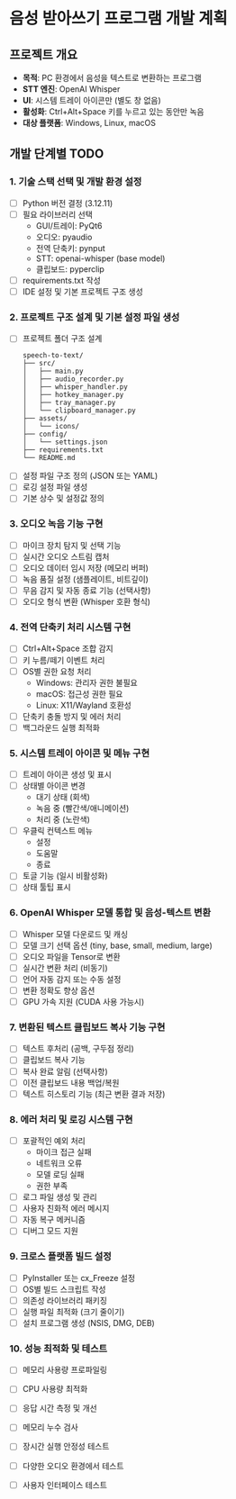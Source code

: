 # 음성 받아쓰기 프로그램 개발 계획

## 프로젝트 개요
- **목적**: PC 환경에서 음성을 텍스트로 변환하는 프로그램
- **STT 엔진**: OpenAI Whisper
- **UI**: 시스템 트레이 아이콘만 (별도 창 없음)
- **활성화**: Ctrl+Alt+Space 키를 누르고 있는 동안만 녹음
- **대상 플랫폼**: Windows, Linux, macOS

## 개발 단계별 TODO

### 1. 기술 스택 선택 및 개발 환경 설정
- [ ] Python 버전 결정 (3.12.11)
- [ ] 필요 라이브러리 선택
  - GUI/트레이: PyQt6
  - 오디오: pyaudio
  - 전역 단축키: pynput
  - STT: openai-whisper (base model)
  - 클립보드: pyperclip
- [ ] requirements.txt 작성
- [ ] IDE 설정 및 기본 프로젝트 구조 생성

### 2. 프로젝트 구조 설계 및 기본 설정 파일 생성
- [ ] 프로젝트 폴더 구조 설계
  ```
  speech-to-text/
  ├── src/
  │   ├── main.py
  │   ├── audio_recorder.py
  │   ├── whisper_handler.py
  │   ├── hotkey_manager.py
  │   ├── tray_manager.py
  │   └── clipboard_manager.py
  ├── assets/
  │   └── icons/
  ├── config/
  │   └── settings.json
  ├── requirements.txt
  └── README.md
  ```
- [ ] 설정 파일 구조 정의 (JSON 또는 YAML)
- [ ] 로깅 설정 파일 생성
- [ ] 기본 상수 및 설정값 정의

### 3. 오디오 녹음 기능 구현
- [ ] 마이크 장치 탐지 및 선택 기능
- [ ] 실시간 오디오 스트림 캡처
- [ ] 오디오 데이터 임시 저장 (메모리 버퍼)
- [ ] 녹음 품질 설정 (샘플레이트, 비트깊이)
- [ ] 무음 감지 및 자동 종료 기능 (선택사항)
- [ ] 오디오 형식 변환 (Whisper 호환 형식)

### 4. 전역 단축키 처리 시스템 구현
- [ ] Ctrl+Alt+Space 조합 감지
- [ ] 키 누름/떼기 이벤트 처리
- [ ] OS별 권한 요청 처리
  - Windows: 관리자 권한 불필요
  - macOS: 접근성 권한 필요
  - Linux: X11/Wayland 호환성
- [ ] 단축키 충돌 방지 및 에러 처리
- [ ] 백그라운드 실행 최적화

### 5. 시스템 트레이 아이콘 및 메뉴 구현
- [ ] 트레이 아이콘 생성 및 표시
- [ ] 상태별 아이콘 변경
  - 대기 상태 (회색)
  - 녹음 중 (빨간색/애니메이션)
  - 처리 중 (노란색)
- [ ] 우클릭 컨텍스트 메뉴
  - 설정
  - 도움말
  - 종료
- [ ] 토글 기능 (일시 비활성화)
- [ ] 상태 툴팁 표시

### 6. OpenAI Whisper 모델 통합 및 음성-텍스트 변환
- [ ] Whisper 모델 다운로드 및 캐싱
- [ ] 모델 크기 선택 옵션 (tiny, base, small, medium, large)
- [ ] 오디오 파일을 Tensor로 변환
- [ ] 실시간 변환 처리 (비동기)
- [ ] 언어 자동 감지 또는 수동 설정
- [ ] 변환 정확도 향상 옵션
- [ ] GPU 가속 지원 (CUDA 사용 가능시)

### 7. 변환된 텍스트 클립보드 복사 기능 구현
- [ ] 텍스트 후처리 (공백, 구두점 정리)
- [ ] 클립보드 복사 기능
- [ ] 복사 완료 알림 (선택사항)
- [ ] 이전 클립보드 내용 백업/복원
- [ ] 텍스트 히스토리 기능 (최근 변환 결과 저장)

### 8. 에러 처리 및 로깅 시스템 구현
- [ ] 포괄적인 예외 처리
  - 마이크 접근 실패
  - 네트워크 오류
  - 모델 로딩 실패
  - 권한 부족
- [ ] 로그 파일 생성 및 관리
- [ ] 사용자 친화적 에러 메시지
- [ ] 자동 복구 메커니즘
- [ ] 디버그 모드 지원

### 9. 크로스 플랫폼 빌드 설정
- [ ] PyInstaller 또는 cx_Freeze 설정
- [ ] OS별 빌드 스크립트 작성
- [ ] 의존성 라이브러리 패키징
- [ ] 실행 파일 최적화 (크기 줄이기)
- [ ] 설치 프로그램 생성 (NSIS, DMG, DEB)

### 10. 성능 최적화 및 테스트
- [ ] 메모리 사용량 프로파일링
- [ ] CPU 사용량 최적화
- [ ] 응답 시간 측정 및 개선
- [ ] 메모리 누수 검사
- [ ] 장시간 실행 안정성 테스트
- [ ] 다양한 오디오 환경에서 테스트
- [ ] 사용자 인터페이스 테스트

